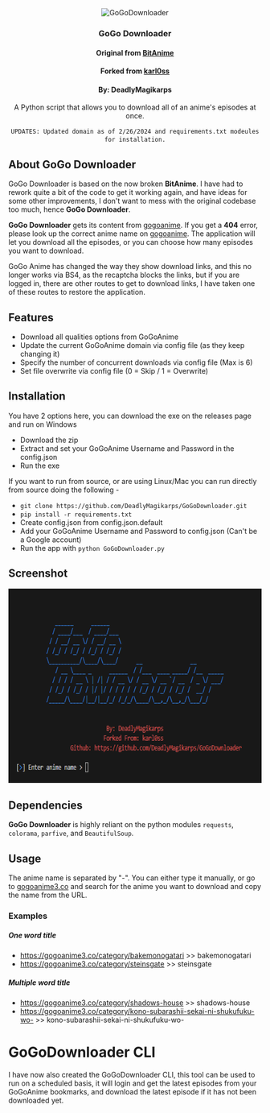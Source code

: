 
<div align="center">
  <img
    style="width: 300px; height: 300px"
    src="https://github.com/karl0ss/GoGoDownloader/raw/master/img/gogo_logo.png"
    title="GoGoDownloader"
    alt="GoGoDownloader"
  />
  <h3>GoGo Downloader</h3>
  <h4>Original from <a href="https://github.com/sh1nobuu/BitAnime">BitAnime</a></h4>
  <h4>Forked from <a href="https://github.com/karl0ss/GoGoDownloader">karl0ss</a></h4>
  <h4>By: DeadlyMagikarps</h4>
  <p>
    A Python script that allows you to download all of an anime's episodes at once.

    UPDATES: Updated domain as of 2/26/2024 and requirements.txt modeules for installation.
  </p>
 
</div>

## About GoGo Downloader

GoGo Downloader is based on the now broken **BitAnime**. I have had to rework quite a bit of the code to get it working again, and have ideas for some other improvements, I don't want to mess with the original codebase too much, hence **GoGo Downloader**.

**GoGo Downloader** gets its content from [gogoanime](https://gogoanime3.co). If you get a **404** error, please look up the correct anime name on [gogoanime](https://gogoanime3.co). The application will let you download all the episodes, or you can choose how many episodes you want to download.

GoGo Anime has changed the way they show download links, and this no longer works via BS4, as the recaptcha blocks the links, but if you are logged in, there are other routes to get to download links, I have taken one of these routes to restore the application.

## Features

- Download all qualities options from GoGoAnime
- Update the current GoGoAnime domain via config file (as they keep changing it)
- Specify the number of concurrent downloads via config file (Max is 6)
- Set file overwrite via config file (0 = Skip / 1 = Overwrite)

## Installation
You have 2 options here, you can download the exe on the releases page and run on Windows

- Download the zip
- Extract and set your GoGoAnime Username and Password in the config.json
- Run the exe

If you want to run from source, or are using Linux/Mac you can run directly from source doing the following - 

- `git clone https://github.com/DeadlyMagikarps/GoGoDownloader.git`
- `pip install -r requirements.txt`
- Create config.json from config.json.default
- Add your GoGoAnime Username and Password to config.json (Can't be a Google account)
- Run the app with `python GoGoDownloader.py`

## Screenshot

<div align="center">
  <img style="height:386px; width:688px;" src="https://github.com/DeadlyMagikarps/GoGoDownloader/raw/master/img/screenshot.png"
  title="GoGoDownloader in action" alt="GoGoDownloader Screenshot">
</div>

## Dependencies

**GoGo Downloader** is highly reliant on the python modules `requests`, `colorama`, `parfive`, and `BeautifulSoup`.

## Usage

The anime name is separated by "-". You can either type it manually, or go to [gogoanime3.co](https://gogoanime3.co/) and search for the anime you want to download and copy the name from the URL.

### Examples

##### One word title

- https://gogoanime3.co/category/bakemonogatari >> bakemonogatari
- https://gogoanime3.co/category/steinsgate >> steinsgate

##### Multiple word title

- https://gogoanime3.co/category/shadows-house >> shadows-house
- https://gogoanime3.co/category/kono-subarashii-sekai-ni-shukufuku-wo- >> kono-subarashii-sekai-ni-shukufuku-wo-


# GoGoDownloader CLI
I have now also created the GoGoDownloader CLI, this tool can be used to run on a scheduled basis, it will login and get the latest episodes from your GoGoAnime bookmarks, and download the latest episode if it has not been downloaded yet.
